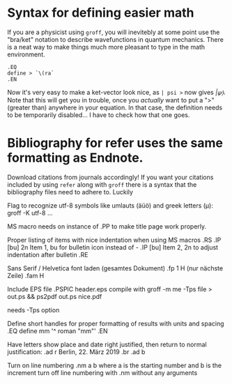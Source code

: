 # Syntax for defining easier math
If you are a physicist using `groff`, you will inevitebly at some point use the 
"bra/ket" notation to describe wavefunctions in quantum mechanics.
There is a neat way to make things much more pleasant to type in the math environment.
```
.EQ
define > `\(ra`
.EN
```
Now it's very easy to make a ket-vector look nice, as `| psi >` now gives *|𝜓⟩*.
Note that this will get you in trouble, once you *actually* want to put a ">" (greater than)
anywhere in your equation. In that case, the definition needs to be temporarily disabled...
I have to check how that one goes.


# Bibliography for refer uses the same formatting as Endnote. 
Download citations from journals accordingly!
If you want your citations included by using `refer` along with `groff` there is a syntax 
that the bibliography files need to adhere to. Luckily


Flag to recognize utf-8 symbols like umlauts (äüö) and greek letters (µ):
	groff -K utf-8 ...

MS macro needs on instance of .PP to make title page work properly.

Proper listing of items with nice indentation when using MS macros
	.RS
	.IP \[bu] 2n
	Item 1, bu for bulletin icon instead of -
	.IP \[bu]
	Item 2, 2n to adjust indentation after bulletin
	.RE

Sans Serif / Helvetica font laden 
(gesamtes Dokument)
	.fp 1 H
(nur nächste Zeile)
	.fam H

Include EPS file
	.PSPIC header.eps
compile with 
	groff -m me -Tps file > out.ps && ps2pdf out.ps nice.pdf

needs -Tps option

Define short handles for proper formatting of results with units and spacing
	.EQ
	define mm '^ roman "mm"'
	.EN


Have letters show place and date right justified, then return to normal justification:
	.ad r
	Berlin, 22. März 2019
	.br
	.ad b

Turn on line numbering
	.nm a b
where a is the starting number and b is the increment
turn off line numbering with .nm without any arguments
